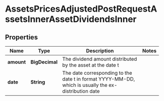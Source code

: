 

# AssetsPricesAdjustedPostRequestAssetsInnerAssetDividendsInner


## Properties

| Name | Type | Description | Notes |
|------------ | ------------- | ------------- | -------------|
|**amount** | **BigDecimal** | The dividend amount distributed by the asset at the date t |  |
|**date** | **String** | The date corresponding to the date t in format YYYY-MM-DD, which is usually the ex-distribution date |  |



